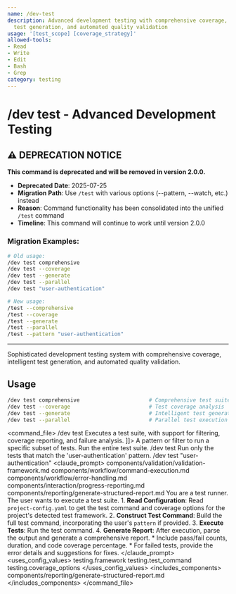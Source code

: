 ```yaml
---
name: /dev-test
description: Advanced development testing with comprehensive coverage, intelligent
  test generation, and automated quality validation
usage: '[test_scope] [coverage_strategy]'
allowed-tools:
- Read
- Write
- Edit
- Bash
- Grep
category: testing
---
```

# /dev test - Advanced Development Testing

## ⚠️ DEPRECATION NOTICE

**This command is deprecated and will be removed in version 2.0.0.**

- **Deprecated Date**: 2025-07-25
- **Migration Path**: Use `/test` with various options (--pattern, --watch, etc.) instead
- **Reason**: Command functionality has been consolidated into the unified `/test` command
- **Timeline**: This command will continue to work until version 2.0.0

### Migration Examples:
```bash
# Old usage:
/dev test comprehensive
/dev test --coverage
/dev test --generate
/dev test --parallel
/dev test "user-authentication"

# New usage:
/test --comprehensive
/test --coverage
/test --generate
/test --parallel
/test --pattern "user-authentication"
```

---

Sophisticated development testing system with comprehensive coverage, intelligent test generation, and automated quality validation.
## Usage
```bash
/dev test comprehensive                      # Comprehensive test suite
/dev test --coverage                         # Test coverage analysis
/dev test --generate                         # Intelligent test generation
/dev test --parallel                         # Parallel test execution
```
<command_file>
  <metadata>
    <name>/dev test</name>
    <purpose>Executes a test suite, with support for filtering, coverage reporting, and failure analysis.</purpose>
    <usage>
      <![CDATA[
      /dev test <pattern>
      ]]>
    </usage>
  </metadata>
  <arguments>
    <argument name="pattern" type="string" required="false">
      <description>A pattern or filter to run a specific subset of tests.</description>
    </argument>
  </arguments>
  <examples>
    <example>
      <description>Run the entire test suite.</description>
      <usage>/dev test</usage>
    </example>
    <example>
      <description>Run only the tests that match the 'user-authentication' pattern.</description>
      <usage>/dev test "user-authentication"</usage>
    </example>
  </examples>
  <claude_prompt>
    <prompt>
      <!-- Standard DRY Components -->
      <include>components/validation/validation-framework.md</include>
      <include>components/workflow/command-execution.md</include>
      <include>components/workflow/error-handling.md</include>
      <include>components/interaction/progress-reporting.md</include>
      <!-- Command-specific components -->
      <include>components/reporting/generate-structured-report.md</include>
      You are a test runner. The user wants to execute a test suite.
      1.  **Read Configuration**: Read `project-config.yaml` to get the test command and coverage options for the project's detected test framework.
      2.  **Construct Test Command**: Build the full test command, incorporating the user's `pattern` if provided.
      3.  **Execute Tests**: Run the test command.
      4.  **Generate Report**: After execution, parse the output and generate a comprehensive report.
          *   Include pass/fail counts, duration, and code coverage percentage.
          *   For failed tests, provide the error details and suggestions for fixes.
    </prompt>
  </claude_prompt>
  <dependencies>
    <uses_config_values>
      <value>testing.framework</value>
      <value>testing.test_command</value>
      <value>testing.coverage_options</value>
    </uses_config_values>
    <includes_components>
      <component>components/reporting/generate-structured-report.md</component>
    </includes_components>
  </dependencies>
</command_file>